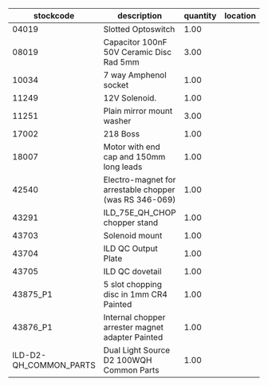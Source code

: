 |stockcode|description|quantity|location|
|---------|-----------|--------|--------|
|04019|Slotted Optoswitch|1.00||
|08019|Capacitor 100nF 50V Ceramic Disc Rad 5mm|3.00||
|10034|7 way Amphenol socket|1.00||
|11249|12V Solenoid.|1.00||
|11251|Plain mirror mount washer|3.00||
|17002|218 Boss|1.00||
|18007|Motor with end cap and 150mm long leads|1.00||
|42540|Electro-magnet for arrestable chopper (was RS 346-069)|1.00||
|43291|ILD_75E_QH_CHOP chopper stand|1.00||
|43703|Solenoid mount|1.00||
|43704|ILD QC Output Plate|1.00||
|43705|ILD QC dovetail|1.00||
|43875_P1|5 slot chopping disc in 1mm CR4 Painted|1.00||
|43876_P1|Internal chopper arrester magnet adapter Painted|1.00||
|ILD-D2-QH_COMMON_PARTS|Dual Light Source D2 100WQH Common Parts|1.00||

